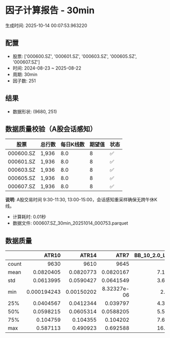 # 因子计算报告 - 30min

生成时间: 2025-10-14 00:07:53.963220

## 配置

- 股票: ['000600.SZ', '000601.SZ', '000603.SZ', '000605.SZ', '000607.SZ']
- 时间: 2024-08-23 ~ 2025-08-22
- 周期: 30min
- 因子数: 251

## 结果

- 数据形状: (9680, 251)

## 数据质量校验（A股会话感知）

| 股票 | 总行数 | 每日K线数 | 期望值 | 状态 |
|------|--------|----------|--------|------|
| 000600.SZ | 1,936 | 8.0 | 8 | ✅ |
| 000601.SZ | 1,936 | 8.0 | 8 | ✅ |
| 000603.SZ | 1,936 | 8.0 | 8 | ✅ |
| 000605.SZ | 1,936 | 8.0 | 8 | ✅ |
| 000607.SZ | 1,936 | 8.0 | 8 | ✅ |

**说明**: A股交易时间 9:30-11:30, 13:00-15:00，会话感知重采样确保无跨午休K线。
- 计算耗时: 0.01秒
- 数据文件: 000607.SZ_30min_20251014_000753.parquet

## 数据质量

|       |          ATR10 |         ATR14 |           ATR7 |   BB_10_2.0_Lower |   BB_10_2.0_Middle |   BB_10_2.0_Upper |   BB_10_2.0_Width |   BB_15_2.0_Lower |   BB_15_2.0_Middle |   BB_15_2.0_Upper |   BB_15_2.0_Width |   BB_20_2.0_Lower |   BB_20_2.0_Middle |   BB_20_2.0_Upper |   BB_20_2.0_Width |    BOLB_20 |      CCI10 |      CCI14 |      CCI20 |      EMA12 |      EMA15 |      EMA20 |       EMA3 |       EMA5 |       EMA8 |    FIXLB10 |     FIXLB3 |     FIXLB5 |     FIXLB8 |     FMAX10 |     FMAX15 |     FMAX20 |      FMAX5 |    FMEAN10 |    FMEAN15 |    FMEAN20 |     FMEAN5 |     FMIN10 |     FMIN15 |     FMIN20 |      FMIN5 |     FSTD10 |     FSTD15 |     FSTD20 |      FSTD5 |    LEXLB10 |     LEXLB3 |     LEXLB5 |     LEXLB8 |       MA10 |       MA15 |       MA20 |        MA3 |        MA5 |        MA8 |          MACD |   MACD_12_26_9 |   MACD_6_13_4 |   MACD_8_17_5 |      MACD_HIST |   MACD_SIGNAL |   MEANLB10 |    MEANLB3 |    MEANLB5 |    MEANLB8 |       MSTD10 |       MSTD15 |        MSTD5 |      Momentum1 |     Momentum10 |     Momentum12 |     Momentum15 |     Momentum20 |      Momentum3 |      Momentum5 |      Momentum8 |              OBV |   OBV_SMA10 |   OBV_SMA15 |   OBV_SMA20 |   OBV_SMA5 |   Position10 |   Position12 |   Position15 |   Position20 |   Position25 |   Position30 |   Position5 |   Position8 |       RAND |     RANDNX |      RANDX |      RPROB |    RPROBCX |    RPROBNX |     RPROBX |        RSI |      RSI10 |      RSI14 |       RSI7 |       STCX |          STOCH |    STOCH_10_14 |    STOCH_14_20 |     STOCH_7_10 |        STX |   TA_ADXR_14 |   TA_ADX_14 |   TA_APO_fastperiod12_matype0_slowperiod26 |   TA_AROONOSC_14 |   TA_AROON_14_down |   TA_AROON_14_up |   TA_CCI_14 |   TA_CDL2CROWS |   TA_CDL3BLACKCROWS |   TA_CDL3INSIDE |   TA_CDL3LINESTRIKE |   TA_CDL3OUTSIDE |   TA_CDL3STARSINSOUTH |   TA_CDL3WHITESOLDIERS |   TA_CDLABANDONEDBABY |   TA_CDLADVANCEBLOCK |   TA_CDLBELTHOLD |   TA_CDLBREAKAWAY |   TA_CDLCLOSINGMARUBOZU |   TA_CDLCONCEALBABYSWALL |   TA_CDLCOUNTERATTACK |   TA_CDLDARKCLOUDCOVER |   TA_CDLDOJI |   TA_CDLDOJISTAR |   TA_CDLDRAGONFLYDOJI |   TA_CDLENGULFING |   TA_CDLEVENINGDOJISTAR |   TA_CDLEVENINGSTAR |   TA_CDLGAPSIDESIDEWHITE |   TA_CDLGRAVESTONEDOJI |   TA_CDLHAMMER |   TA_CDLHANGINGMAN |   TA_CDLHARAMI |   TA_CDLHARAMICROSS |   TA_CDLHIGHWAVE |   TA_CDLHIKKAKE |   TA_CDLHOMINGPIGEON |   TA_CDLIDENTICAL3CROWS |   TA_CDLINNECK |   TA_CDLINVERTEDHAMMER |   TA_CDLKICKING |   TA_CDLKICKINGBYLENGTH |   TA_CDLLADDERBOTTOM |   TA_CDLLONGLEGGEDDOJI |   TA_CDLLONGLINE |   TA_CDLMARUBOZU |   TA_CDLMATCHINGLOW |   TA_CDLMATHOLD |   TA_CDLMORNINGDOJISTAR |   TA_CDLMORNINGSTAR |   TA_CDLONNECK |   TA_CDLPIERCING |   TA_CDLRICKSHAWMAN |   TA_CDLRISEFALL3METHODS |   TA_CDLSEPARATINGLINES |   TA_CDLSHOOTINGSTAR |   TA_CDLSHORTLINE |   TA_CDLSPINNINGTOP |   TA_CDLSTALLEDPATTERN |   TA_CDLSTICKSANDWICH |   TA_CDLTAKURI |   TA_CDLTASUKIGAP |   TA_CDLTHRUSTING |   TA_CDLTRISTAR |   TA_CDLUNIQUE3RIVER |   TA_CDLUPSIDEGAP2CROWS |   TA_CDLXSIDEGAP3METHODS |   TA_DEMA_10 |   TA_DEMA_20 |   TA_DEMA_5 |   TA_DX_14 |   TA_EMA_10 |   TA_EMA_20 |   TA_EMA_30 |   TA_EMA_5 |   TA_EMA_60 |   TA_KAMA_10 |   TA_KAMA_20 |   TA_MFI_14 |   TA_MIDPRICE_10 |   TA_MIDPRICE_20 |   TA_MIDPRICE_5 |   TA_MOM_10 |   TA_ROCP_10 |   TA_ROCR100_10 |   TA_ROCR_10 |    TA_ROC_10 |   TA_RSI_14 |     TA_SAR |   TA_SMA_10 |   TA_SMA_20 |   TA_SMA_30 |   TA_SMA_5 |   TA_SMA_60 |   TA_STOCHF_D |   TA_STOCHF_K |   TA_STOCHRSI_fastd_period3_fastk_period5_timeperiod14_D |   TA_STOCHRSI_fastd_period3_fastk_period5_timeperiod14_K |   TA_STOCH_D |   TA_STOCH_K |   TA_T3_10 |   TA_T3_20 |    TA_T3_5 |   TA_TEMA_10 |   TA_TEMA_20 |   TA_TEMA_5 |   TA_TRIMA_10 |   TA_TRIMA_20 |   TA_TRIMA_5 |   TA_TRIX_14 |   TA_ULTOSC_timeperiod17_timeperiod214_timeperiod328 |   TA_WILLR_14 |   TA_WMA_10 |   TA_WMA_20 |   TA_WMA_5 |    TRENDLB10 |     TRENDLB3 |      TRENDLB5 |    TRENDLB8 |      Trend10 |      Trend12 |      Trend15 |      Trend20 |      Trend25 |        Trend5 |      Trend8 |     VWAP10 |     VWAP15 |     VWAP20 |     VWAP25 |     VWAP30 |   Volume_Momentum10 |   Volume_Momentum15 |   Volume_Momentum20 |   Volume_Momentum25 |   Volume_Momentum30 |   Volume_Ratio10 |   Volume_Ratio15 |   Volume_Ratio20 |   Volume_Ratio25 |   Volume_Ratio30 |   WILLR14 |   WILLR18 |   WILLR21 |    WILLR9 |
|:------|---------------:|--------------:|---------------:|------------------:|-------------------:|------------------:|------------------:|------------------:|-------------------:|------------------:|------------------:|------------------:|-------------------:|------------------:|------------------:|-----------:|-----------:|-----------:|-----------:|-----------:|-----------:|-----------:|-----------:|-----------:|-----------:|-----------:|-----------:|-----------:|-----------:|-----------:|-----------:|-----------:|-----------:|-----------:|-----------:|-----------:|-----------:|-----------:|-----------:|-----------:|-----------:|-----------:|-----------:|-----------:|-----------:|-----------:|-----------:|-----------:|-----------:|-----------:|-----------:|-----------:|-----------:|-----------:|-----------:|--------------:|---------------:|--------------:|--------------:|---------------:|--------------:|-----------:|-----------:|-----------:|-----------:|-------------:|-------------:|-------------:|---------------:|---------------:|---------------:|---------------:|---------------:|---------------:|---------------:|---------------:|-----------------:|------------:|------------:|------------:|-----------:|-------------:|-------------:|-------------:|-------------:|-------------:|-------------:|------------:|------------:|-----------:|-----------:|-----------:|-----------:|-----------:|-----------:|-----------:|-----------:|-----------:|-----------:|-----------:|-----------:|---------------:|---------------:|---------------:|---------------:|-----------:|-------------:|------------:|-------------------------------------------:|-----------------:|-------------------:|-----------------:|------------:|---------------:|--------------------:|----------------:|--------------------:|-----------------:|----------------------:|-----------------------:|----------------------:|---------------------:|-----------------:|------------------:|------------------------:|-------------------------:|----------------------:|-----------------------:|-------------:|-----------------:|----------------------:|------------------:|------------------------:|--------------------:|-------------------------:|-----------------------:|---------------:|-------------------:|---------------:|--------------------:|-----------------:|----------------:|---------------------:|------------------------:|---------------:|-----------------------:|----------------:|------------------------:|---------------------:|-----------------------:|-----------------:|-----------------:|--------------------:|----------------:|------------------------:|--------------------:|---------------:|-----------------:|--------------------:|-------------------------:|------------------------:|---------------------:|------------------:|--------------------:|-----------------------:|----------------------:|---------------:|------------------:|------------------:|----------------:|---------------------:|------------------------:|-------------------------:|-------------:|-------------:|------------:|-----------:|------------:|------------:|------------:|-----------:|------------:|-------------:|-------------:|------------:|-----------------:|-----------------:|----------------:|------------:|-------------:|----------------:|-------------:|-------------:|------------:|-----------:|------------:|------------:|------------:|-----------:|------------:|--------------:|--------------:|---------------------------------------------------------:|---------------------------------------------------------:|-------------:|-------------:|-----------:|-----------:|-----------:|-------------:|-------------:|------------:|--------------:|--------------:|-------------:|-------------:|-----------------------------------------------------:|--------------:|------------:|------------:|-----------:|-------------:|-------------:|--------------:|------------:|-------------:|-------------:|-------------:|-------------:|-------------:|--------------:|------------:|-----------:|-----------:|-----------:|-----------:|-----------:|--------------------:|--------------------:|--------------------:|--------------------:|--------------------:|-----------------:|-----------------:|-----------------:|-----------------:|-----------------:|----------:|----------:|----------:|----------:|
| count | 9630           | 9610          | 9645           |        9635       |         9635       |        9635       |        9635       |        9610       |         9610       |        9610       |        9610       |        9585       |         9585       |        9585       |        9585       | 9680       | 9590       | 9550       | 9490       | 9680       | 9680       | 9680       | 9680       | 9680       | 9680       | 9680       | 9680       | 9680       | 9680       | 9635       | 9610       | 9585       | 9660       | 9680       | 9680       | 9680       | 9680       | 9680       | 9680       | 9680       | 9680       | 9680       | 9680       | 9680       | 9680       | 9680       | 9680       | 9680       | 9680       | 9635       | 9610       | 9585       | 9670       | 9660       | 9645       | 9515          |  9515          | 9605          | 9580          | 9515           | 9515          | 9680       | 9680       | 9680       | 9680       | 9635         | 9610         | 9660         | 9630           | 9630           | 9630           | 9630           | 9630           | 9630           | 9630           | 9630           |   9680           |  9635       |  9610       |  9585       | 9660       |  9635        |  9625        |  9610        |  9585        |  9560        |  9535        | 9660        | 9645        | 9680       | 9680       | 9680       | 9680       | 9680       | 9680       | 9680       | 9610       | 9630       | 9610       | 9645       | 9680       | 9595           | 9505           | 9425           | 9560           | 9680       |   9545       |  9545       |                                 9625       |       9680       |         9680       |       9680       |  9550       |           9680 |                9680 |    9680         |        9680         |      9680        |          9665         |           9680         |          9680         |          9680        |      9680        |              9680 |            9680         |                     9680 |            9680       |            9680        |    9680      |       9680       |            9680       |         9680      |            9680         |         9680        |              9680        |             9680       |     9680       |         9680       |  9680          |         9680        |        9680      |     9680        |         9680         |            9680         |    9680        |            9680        |            9680 |                    9680 |         9680         |              9680      |       9680       |      9680        |          9680       |            9680 |             9680        |         9680        |    9680        |     9680         |           9680      |             9680         |             9680        |           9680       |        9680       |           9680      |           9680         |          9680         |      9680      |      9680         |       9680        |    9680         |         9680         |                    9680 |             9680         |   9680       |   9680       |  9680       | 9680       |  9680       |  9680       |  9680       | 9680       |  9680       |   9635       |   9585       |  9680       |       9680       |       9680       |      9680       |  9680       |   9680       |      9680       |   9680       | 9630         |  9610       | 9680       |  9635       |  9585       |  9535       | 9660       |  9385       |    9680       |    9680       |                                               9680       |                                               9680       |   9680       |   9680       | 9680       | 9680       | 9680       |   9680       |   9680       |  9680       |    9635       |    9585       |   9660       |   9680       |                                           9680       |     9615      |  9635       |  9585       | 9660       | 9635         | 9670         | 9660          | 9645        | 9635         | 9625         | 9610         | 9585         | 9560         | 9660          | 9645        | 9585       | 9585       | 9585       | 9585       | 9585       |      9630           |      9630           |      9630           |      9630           |      9630           |       9680       |       9680       |       9680       |       9680       |       9680       | 9615      | 9595      | 9580      | 9640      |
| mean  |    0.0820405   |    0.0820773  |    0.0820167   |           7.10325 |            7.11741 |           7.13158 |           7.11741 |           7.10066 |            7.11844 |           7.13622 |           7.11844 |           7.09859 |            7.1195  |           7.14041 |           7.1195  |    7.11557 |    4.48292 |    5.81727 |    7.16991 |    7.10675 |    7.10437 |    7.10044 |    7.11395 |    7.11234 |    7.10994 |    7.11557 |    7.11557 |    7.11557 |    7.11557 |    7.11741 |    7.11844 |    7.1195  |    7.11637 |    7.11557 |    7.11557 |    7.11557 |    7.11557 |    7.11557 |    7.11557 |    7.11557 |    7.11557 |    7.11557 |    7.11557 |    7.11557 |    7.11557 |    7.11557 |    7.11557 |    7.11557 |    7.11557 |    7.11741 |    7.11844 |    7.1195  |    7.11596 |    7.11637 |    7.117   |    0.0112223  |     0.0112223  |    0.00561627 |    0.00721549 |    0.000121524 |    0.0111007  |    7.11557 |    7.11557 |    7.11557 |    7.11557 |    0.0746466 |    0.0920232 |    0.0507716 |    0.00302021  |    0.00302021  |    0.00302021  |    0.00302021  |    0.00302021  |    0.00302021  |    0.00302021  |    0.00302021  |      1.30294e+06 |     7.11741 |     7.11844 |     7.1195  |    7.11637 |     0.484345 |     0.484744 |     0.485486 |     0.485677 |     0.486793 |     0.486639 |    0.47799  |    0.483394 |    7.11557 |    7.11557 |    7.11557 |    7.11557 |    7.11557 |    7.11557 |    7.11557 |   51.3185  |   51.2473  |   51.3185  |   51.1337  |    7.11557 |   48.5416      |   48.4935      |   48.4463      |   48.2978      |    7.11557 |     29.4765  |    29.4765  |                                    7.11783 |          7.11557 |            7.11557 |          7.11557 |     5.81727 |              0 |                   0 |      -0.0413223 |          -0.0103306 |        -0.506198 |            50.5799    |              0.0413223 |            -0.0103306 |            -0.392562 |        -0.320248 |                 0 |               0.0103306 |                        0 |               0       |              -0.123967 |      20.6818 |          0.18595 |               2.27273 |           -3.1281 |              -0.0826446 |           -0.206612 |                 0.144628 |                2.32438 |        2.39669 |           -1.63223 |    -0.00413223 |            0.088843 |          10.4545 |        0.909091 |            0.0826446 |              -0.0826446 |      -0.123967 |               0.754132 |               0 |                       0 |            0.0516529 |                17.6756 |         -2.10744 |        -0.495868 |             2.24174 |               0 |                0.103306 |            0.196281 |      -0.144628 |        0.0413223 |             11.7562 |               -0.0103306 |               -0.692149 |             -0.35124 |           2.61364 |             10.3099 |             -0.0516529 |             0.0413223 |         2.2624 |         0.0103306 |         -0.072314 |       0.0103306 |            0.0206612 |                       0 |                0.0309917 |      7.10834 |      7.10044 |     7.11234 |    7.11557 |     7.10834 |     7.10044 |     7.09265 |    7.11234 |     7.06957 |      7.11741 |      7.1195  |     7.11557 |          7.11557 |          7.11557 |         7.11557 |     7.11557 |      7.11557 |         7.11557 |      7.11557 |    0.302021  |    51.3185  |    7.11557 |     7.11741 |     7.1195  |     7.12185 |    7.11637 |     7.12954 |       7.11557 |       7.11557 |                                                  7.11557 |                                                  7.11557 |      7.11557 |      7.11557 |    7.11557 |    7.11557 |    7.11557 |      7.10834 |      7.10044 |     7.11234 |       7.11741 |       7.1195  |      7.11637 |      7.11557 |                                              7.11557 |      -50.9233 |     7.11741 |     7.1195  |    7.11637 |    0.0325819 |   -0.0148392 |   -0.00302538 |    0.019281 |    0.0325819 |    0.0459527 |    0.0618074 |    0.0775403 |    0.096713  |   -0.00302538 |    0.019281 |    7.07337 |    7.07337 |    7.07337 |    7.07337 |    7.07337 |         0.00302021  |         0.00302021  |         0.00302021  |         0.00302021  |         0.00302021  |          7.11557 |          7.11557 |          7.11557 |          7.11557 |          7.11557 |  -50.9233 |  -50.9582 |  -50.9395 |  -51.0307 |
| std   |    0.0613995   |    0.0590427  |    0.0641549   |           3.66792 |            3.6752  |           3.68254 |           3.6752  |           3.66495 |            3.67396 |           3.68306 |           3.67396 |           3.66217 |            3.67266 |           3.68327 |           3.67266 |    3.67767 |   89.5593  |   91.2818  |   93.0207  |    3.67148 |    3.66984 |    3.66711 |    3.67639 |    3.67529 |    3.67366 |    3.67767 |    3.67767 |    3.67767 |    3.67767 |    3.6752  |    3.67396 |    3.67266 |    3.67645 |    3.67767 |    3.67767 |    3.67767 |    3.67767 |    3.67767 |    3.67767 |    3.67767 |    3.67767 |    3.67767 |    3.67767 |    3.67767 |    3.67767 |    3.67767 |    3.67767 |    3.67767 |    3.67767 |    3.6752  |    3.67396 |    3.67266 |    3.67699 |    3.67645 |    3.67569 |    0.103083   |     0.103083   |    0.0713631  |    0.0809478  |    0.0296527   |    0.0976106  |    3.67767 |    3.67767 |    3.67767 |    3.67767 |    0.0882379 |    0.105308  |    0.0709263 |    0.0342305   |    0.0342305   |    0.0342305   |    0.0342305   |    0.0342305   |    0.0342305   |    0.0342305   |    0.0342305   |      1.46562e+06 |     3.6752  |     3.67396 |     3.67266 |    3.67645 |     0.295886 |     0.29505  |     0.295315 |     0.295112 |     0.295665 |     0.295191 |    0.298297 |    0.296132 |    3.67767 |    3.67767 |    3.67767 |    3.67767 |    3.67767 |    3.67767 |    3.67767 |   13.9659  |   16.1138  |   13.9659  |   18.7311  |    3.67767 |   27.7036      |   19.852       |   19.3321      |   19.8533      |    3.67767 |     12.8382  |    12.8382  |                                    3.67471 |          3.67767 |            3.67767 |          3.67767 |    91.2818  |              0 |                   0 |       7.46922   |           3.66484   |        12.9672   |            26.7772    |              2.03247   |             1.01639   |             6.25349  |        39.9258   |                 0 |              35.8649    |                        0 |               3.52108 |               3.51889  |      40.5045 |         11.1331  |              14.904   |           32.8356 |               2.87376   |            4.54099  |                 7.87204  |               15.0685  |       15.2954  |           12.6718  |    30.5232     |           19.8025   |          36.5667 |       34.3072   |            2.87376   |               2.87376   |       3.51889  |               8.65172  |               0 |                       0 |            2.27226   |                38.1482 |         42.0532  |        23.3066   |            14.8044  |               0 |                3.21263  |            4.42624  |       3.80045  |        2.03247   |             32.2105 |                1.01639   |                9.56413  |              5.91644 |          46.9153  |             41.8982 |              2.27226   |             2.03247   |        14.8709 |         1.76051   |          2.68829  |       2.68925   |            1.43732   |                       0 |                4.1908    |      3.67257 |      3.66711 |     3.67529 |    3.67767 |     3.67257 |     3.66711 |     3.66174 |    3.67529 |     3.64626 |      3.6752  |      3.67266 |     3.67767 |          3.67767 |          3.67767 |         3.67767 |     3.67767 |      3.67767 |         3.67767 |      3.67767 |    3.42305   |    13.9659  |    3.67767 |     3.6752  |     3.67266 |     3.67007 |    3.67645 |     3.66279 |       3.67767 |       3.67767 |                                                  3.67767 |                                                  3.67767 |      3.67767 |      3.67767 |    3.67767 |    3.67767 |    3.67767 |      3.67257 |      3.66711 |     3.67529 |       3.6752  |       3.67266 |      3.67645 |      3.67767 |                                              3.67767 |       29.5381 |     3.6752  |     3.67266 |    3.67645 |    1.19955   |    0.844782  |    1.02151    |    1.1568   |    1.19955   |    1.22907   |    1.26863   |    1.30079   |    1.3309    |    1.02151    |    1.1568   |    3.68943 |    3.68943 |    3.68943 |    3.68943 |    3.68943 |         0.0342305   |         0.0342305   |         0.0342305   |         0.0342305   |         0.0342305   |          3.67767 |          3.67767 |          3.67767 |          3.67767 |          3.67767 |   29.5381 |   29.533  |   29.5296 |   29.6342 |
| min   |    0.000194243 |    0.00150202 |    8.32327e-06 |           2.8848  |            2.888   |           2.8912  |           2.888   |           2.89819 |            2.90333 |           2.90848 |           2.90333 |           2.90674 |            2.9125  |           2.91826 |           2.9125  |    2.87    | -474.178   | -476.247   | -589.249   |    2.8928  |    2.89739 |    2.90254 |    2.87283 |    2.87724 |    2.8846  |    2.87    |    2.87    |    2.87    |    2.87    |    2.888   |    2.90333 |    2.9125  |    2.874   |    2.87    |    2.87    |    2.87    |    2.87    |    2.87    |    2.87    |    2.87    |    2.87    |    2.87    |    2.87    |    2.87    |    2.87    |    2.87    |    2.87    |    2.87    |    2.87    |    2.888   |    2.90333 |    2.9125  |    2.87333 |    2.874   |    2.8825  |   -0.70342    |    -0.70342    |   -0.511549   |   -0.548314   |   -0.305891    |   -0.657801   |    2.87    |    2.87    |    2.87    |    2.87    |    0         |    0         |    0         |   -0.190476    |   -0.190476    |   -0.190476    |   -0.190476    |   -0.190476    |   -0.190476    |   -0.190476    |   -0.190476    |     -1.86326e+06 |     2.888   |     2.90333 |     2.9125  |    2.874   |     0        |     0        |     0        |     0        |     0        |     0        |    0        |    0        |    2.87    |    2.87    |    2.87    |    2.87    |    2.87    |    2.87    |    2.87    |    6.82387 |    3.49103 |    6.82387 |    1.45737 |    2.87    |   -1.46845e-13 |    1.21807e-14 |    6.53699e-14 |    3.41061e-14 |    2.87    |      8.68737 |     8.68737 |                                    2.89417 |          2.87    |            2.87    |          2.87    |  -476.247   |              0 |                   0 |    -100         |        -100         |      -100        |             0.0143321 |              0         |          -100         |          -100        |      -100        |                 0 |            -100         |                        0 |            -100       |            -100        |       0      |       -100       |               0       |         -100      |            -100         |         -100        |              -100        |                0       |        0       |         -100       |  -100          |         -100        |        -100      |     -200        |            0         |            -100         |    -100        |               0        |               0 |                       0 |            0         |                 0      |       -100       |      -100        |             0       |               0 |                0        |            0        |    -100        |        0         |              0      |             -100         |             -100        |           -100       |        -100       |           -100      |           -100         |             0         |         0      |      -100         |       -100        |    -100         |            0         |                       0 |             -100         |      2.88901 |      2.90254 |     2.87724 |    2.87    |     2.88901 |     2.90254 |     2.90834 |    2.87724 |     2.91463 |      2.888   |      2.9125  |     2.87    |          2.87    |          2.87    |         2.87    |     2.87    |      2.87    |         2.87    |      2.87    |  -19.0476    |     6.82387 |    2.87    |     2.888   |     2.9125  |     2.92167 |    2.874   |     2.99233 |       2.87    |       2.87    |                                                  2.87    |                                                  2.87    |      2.87    |      2.87    |    2.87    |    2.87    |    2.87    |      2.88901 |      2.90254 |     2.87724 |       2.888   |       2.9125  |      2.874   |      2.87    |                                              2.87    |     -100      |     2.888   |     2.9125  |    2.874   |   -2.83106   |   -1.1547    |   -1.78885    |   -2.47487  |   -2.83106   |   -3.15426   |   -3.58103   |   -4.06533   |   -4.5658    |   -1.78885    |   -2.47487  |    0       |    0       |    0       |    0       |    0       |        -0.190476    |        -0.190476    |        -0.190476    |        -0.190476    |        -0.190476    |          2.87    |          2.87    |          2.87    |          2.87    |          2.87    | -100      | -100      | -100      | -100      |
| 25%   |    0.0404567   |    0.0412344  |    0.039797    |           4.31269 |            4.3225  |           4.33221 |           4.3225  |           4.30671 |            4.3195  |           4.33177 |           4.3195  |           4.30278 |            4.317   |           4.33206 |           4.317   |    4.32    |  -57.1726  |  -57.0044  |  -54.7418  |    4.32001 |    4.31609 |    4.31195 |    4.31955 |    4.31942 |    4.32289 |    4.32    |    4.32    |    4.32    |    4.32    |    4.3225  |    4.3195  |    4.317   |    4.32    |    4.32    |    4.32    |    4.32    |    4.32    |    4.32    |    4.32    |    4.32    |    4.32    |    4.32    |    4.32    |    4.32    |    4.32    |    4.32    |    4.32    |    4.32    |    4.32    |    4.3225  |    4.3195  |    4.317   |    4.32    |    4.32    |    4.32125 |   -0.0274565  |    -0.0274565  |   -0.0193983  |   -0.0216826  |   -0.00863992  |   -0.0255843  |    4.32    |    4.32    |    4.32    |    4.32    |    0.0255821 |    0.0324074 |    0.0158114 |   -0.0128641   |   -0.0128641   |   -0.0128641   |   -0.0128641   |   -0.0128641   |   -0.0128641   |   -0.0128641   |   -0.0128641   | 419471           |     4.3225  |     4.3195  |     4.317   |    4.32    |     0.222222 |     0.222222 |     0.222222 |     0.225806 |     0.222222 |     0.224819 |    0.217391 |    0.222222 |    4.32    |    4.32    |    4.32    |    4.32    |    4.32    |    4.32    |    4.32    |   41.7648  |   39.9162  |   41.7648  |   37.6968  |    4.32    |   23.7644      |   33.7453      |   34.4605      |   33.2333      |    4.32    |     19.6403  |    19.6403  |                                    4.32    |          4.32    |            4.32    |          4.32    |   -57.0044  |              0 |                   0 |       0         |           0         |         0        |            28.7563    |              0         |             0         |             0        |         0        |                 0 |               0         |                        0 |               0       |               0        |       0      |          0       |               0       |            0      |               0         |            0        |                 0        |                0       |        0       |            0       |     0          |            0        |           0      |        0        |            0         |               0         |       0        |               0        |               0 |                       0 |            0         |                 0      |          0       |         0        |             0       |               0 |                0        |            0        |       0        |        0         |              0      |                0         |                0        |              0       |           0       |              0      |              0         |             0         |         0      |         0         |          0        |       0         |            0         |                       0 |                0         |      4.32169 |      4.31195 |     4.31942 |    4.32    |     4.32169 |     4.31195 |     4.30768 |    4.31942 |     4.29724 |      4.3225  |      4.317   |     4.32    |          4.32    |          4.32    |         4.32    |     4.32    |      4.32    |         4.32    |      4.32    |   -1.28641   |    41.7648  |    4.32    |     4.3225  |     4.317   |     4.31133 |    4.32    |     4.31383 |       4.32    |       4.32    |                                                  4.32    |                                                  4.32    |      4.32    |      4.32    |    4.32    |    4.32    |    4.32    |      4.32169 |      4.31195 |     4.31942 |       4.3225  |       4.317   |      4.32    |      4.32    |                                              4.32    |      -77.2727 |     4.3225  |     4.317   |    4.32    |   -0.971786  |   -0.872871  |   -0.920357   |   -0.940999 |   -0.971786  |   -0.994987  |   -0.997015  |   -0.996913  |   -0.982205  |   -0.920357   |   -0.940999 |    4.31021 |    4.31021 |    4.31021 |    4.31021 |    4.31021 |        -0.0128641   |        -0.0128641   |        -0.0128641   |        -0.0128641   |        -0.0128641   |          4.32    |          4.32    |          4.32    |          4.32    |          4.32    |  -77.2727 |  -76.9231 |  -76.9231 |  -76.9231 |
| 50%   |    0.0598215   |    0.0605314  |    0.0588205   |           5.55925 |            5.569   |           5.58148 |           5.569   |           5.55695 |            5.571   |           5.58764 |           5.571   |           5.55583 |            5.575   |           5.59535 |           5.575   |    5.57    |    2.69261 |    3.89933 |    4.61561 |    5.56619 |    5.56245 |    5.5589  |    5.57039 |    5.56922 |    5.56604 |    5.57    |    5.57    |    5.57    |    5.57    |    5.569   |    5.571   |    5.575   |    5.572   |    5.57    |    5.57    |    5.57    |    5.57    |    5.57    |    5.57    |    5.57    |    5.57    |    5.57    |    5.57    |    5.57    |    5.57    |    5.57    |    5.57    |    5.57    |    5.57    |    5.569   |    5.571   |    5.575   |    5.57333 |    5.572   |    5.57125 |    0.00415645 |     0.00415645 |    0.00160734 |    0.00199751 |    0.000490388 |    0.00463596 |    5.57    |    5.57    |    5.57    |    5.57    |    0.0443346 |    0.0556434 |    0.0286356 |    0.000713776 |    0.000713776 |    0.000713776 |    0.000713776 |    0.000713776 |    0.000713776 |    0.000713776 |    0.000713776 | 835868           |     5.569   |     5.571   |     5.575   |    5.572   |     0.485714 |     0.488372 |     0.484848 |     0.482759 |     0.477744 |     0.480519 |    0.473684 |    0.48     |    5.57    |    5.57    |    5.57    |    5.57    |    5.57    |    5.57    |    5.57    |   50.9833  |   50.9839  |   50.9833  |   51.1063  |    5.57    |   48.4848      |   47.9935      |   47.7734      |   47.7261      |    5.57    |     26.798   |    26.798   |                                    5.5725  |          5.57    |            5.57    |          5.57    |     3.89933 |              0 |                   0 |       0         |           0         |         0        |            50.4094    |              0         |             0         |             0        |         0        |                 0 |               0         |                        0 |               0       |               0        |       0      |          0       |               0       |            0      |               0         |            0        |                 0        |                0       |        0       |            0       |     0          |            0        |           0      |        0        |            0         |               0         |       0        |               0        |               0 |                       0 |            0         |                 0      |          0       |         0        |             0       |               0 |                0        |            0        |       0        |        0         |              0      |                0         |                0        |              0       |           0       |              0      |              0         |             0         |         0      |         0         |          0        |       0         |            0         |                       0 |                0         |      5.56411 |      5.5589  |     5.56922 |    5.57    |     5.56411 |     5.5589  |     5.55033 |    5.56922 |     5.50295 |      5.569   |      5.575   |     5.57    |          5.57    |          5.57    |         5.57    |     5.57    |      5.57    |         5.57    |      5.57    |    0.0713776 |    50.9833  |    5.57    |     5.569   |     5.575   |     5.57333 |    5.572   |     5.57317 |       5.57    |       5.57    |                                                  5.57    |                                                  5.57    |      5.57    |      5.57    |    5.57    |    5.57    |    5.57    |      5.56411 |      5.5589  |     5.56922 |       5.569   |       5.575   |      5.572   |      5.57    |                                              5.57    |      -50      |     5.569   |     5.575   |    5.572   |    0.0551468 |    0         |    0          |    0        |    0.0551468 |    0.0769023 |    0.0738358 |    0.0880271 |    0.0971883 |    0          |    0        |    5.55917 |    5.55917 |    5.55917 |    5.55917 |    5.55917 |         0.000713776 |         0.000713776 |         0.000713776 |         0.000713776 |         0.000713776 |          5.57    |          5.57    |          5.57    |          5.57    |          5.57    |  -50      |  -50.9434 |  -51.2821 |  -50      |
| 75%   |    0.104759    |    0.104355   |    0.104202    |           7.67381 |            7.688   |           7.7052  |           7.688   |           7.67143 |            7.689   |           7.70126 |           7.689   |           7.6649  |            7.6855  |           7.70683 |           7.6855  |    7.68    |   62.8525  |   65.0911  |   65.676   |    7.6794  |    7.6784  |    7.67394 |    7.68056 |    7.67831 |    7.68232 |    7.68    |    7.68    |    7.68    |    7.68    |    7.688   |    7.689   |    7.6855  |    7.6825  |    7.68    |    7.68    |    7.68    |    7.68    |    7.68    |    7.68    |    7.68    |    7.68    |    7.68    |    7.68    |    7.68    |    7.68    |    7.68    |    7.68    |    7.68    |    7.68    |    7.688   |    7.689   |    7.6855  |    7.68583 |    7.6825  |    7.69    |    0.0353544  |     0.0353544  |    0.022425   |    0.0262469  |    0.0100014   |    0.0338663  |    7.68    |    7.68    |    7.68    |    7.68    |    0.0860006 |    0.106568  |    0.0557225 |    0.0152439   |    0.0152439   |    0.0152439   |    0.0152439   |    0.0152439   |    0.0152439   |    0.0152439   |    0.0152439   |      1.81599e+06 |     7.688   |     7.689   |     7.6855  |    7.6825  |     0.733333 |     0.732143 |     0.736842 |     0.73913  |     0.75     |     0.74359  |    0.727273 |    0.734694 |    7.68    |    7.68    |    7.68    |    7.68    |    7.68    |    7.68    |    7.68    |   60.2317  |   61.9166  |   60.2317  |   64.1079  |    7.68    |   72.1154      |   63.0193      |   62.7018      |   63.1732      |    7.68    |     36.7384  |    36.7384  |                                    7.69167 |          7.68    |            7.68    |          7.68    |    65.0911  |              0 |                   0 |       0         |           0         |         0        |            72.3112    |              0         |             0         |             0        |         0        |                 0 |               0         |                        0 |               0       |               0        |       0      |          0       |               0       |            0      |               0         |            0        |                 0        |                0       |        0       |            0       |     0          |            0        |           0      |        0        |            0         |               0         |       0        |               0        |               0 |                       0 |            0         |                 0      |          0       |         0        |             0       |               0 |                0        |            0        |       0        |        0         |              0      |                0         |                0        |              0       |           0       |              0      |              0         |             0         |         0      |         0         |          0        |       0         |            0         |                       0 |                0         |      7.67947 |      7.67394 |     7.67831 |    7.68    |     7.67947 |     7.67394 |     7.66461 |    7.67831 |     7.64603 |      7.688   |      7.6855  |     7.68    |          7.68    |          7.68    |         7.68    |     7.68    |      7.68    |         7.68    |      7.68    |    1.52439   |    60.2317  |    7.68    |     7.688   |     7.6855  |     7.68617 |    7.6825  |     7.69117 |       7.68    |       7.68    |                                                  7.68    |                                                  7.68    |      7.68    |      7.68    |    7.68    |    7.68    |    7.68    |      7.67947 |      7.67394 |     7.67831 |       7.688   |       7.6855  |      7.6825  |      7.68    |                                              7.68    |      -25.8497 |     7.688   |     7.6855  |    7.6825  |    1.00308   |    0.872871  |    0.920357   |    0.964271 |    1.00308   |    1.0376    |    1.0801    |    1.11959   |    1.14453   |    0.920357   |    0.964271 |    7.65707 |    7.65707 |    7.65707 |    7.65707 |    7.65707 |         0.0152439   |         0.0152439   |         0.0152439   |         0.0152439   |         0.0152439   |          7.68    |          7.68    |          7.68    |          7.68    |          7.68    |  -25.8497 |  -25.4033 |  -25      |  -25      |
| max   |    0.587113    |    0.490923   |    0.692588    |          16.5348  |           16.569   |          16.6032  |          16.569   |          16.4764  |           16.5093  |          16.5423  |          16.5093  |          16.4339  |           16.4665  |          16.4991  |          16.4665  |   16.75    |  666.663   |  933.326   | 1333.32    |   16.5457  |   16.4923  |   16.4151  |   16.7184  |   16.685   |   16.6242  |   16.75    |   16.75    |   16.75    |   16.75    |   16.569   |   16.5093  |   16.4665  |   16.724   |   16.75    |   16.75    |   16.75    |   16.75    |   16.75    |   16.75    |   16.75    |   16.75    |   16.75    |   16.75    |   16.75    |   16.75    |   16.75    |   16.75    |   16.75    |   16.75    |   16.569   |   16.5093  |   16.4665  |   16.7267  |   16.724   |   16.6275  |    0.882941   |     0.882941   |    0.637906   |    0.694288   |    0.194258    |    0.810163   |   16.75    |   16.75    |   16.75    |   16.75    |    0.983642  |    0.957605  |    1.0747    |    0.225       |    0.225       |    0.225       |    0.225       |    0.225       |    0.225       |    0.225       |    0.225       |      6.85151e+06 |    16.569   |    16.5093  |    16.4665  |   16.724   |     1        |     1        |     1        |     1        |     1        |     1        |    1        |    1        |   16.75    |   16.75    |   16.75    |   16.75    |   16.75    |   16.75    |   16.75    |   99.7545  |   99.9785  |   99.7545  |   99.9994  |   16.75    |  100           |  100           |  100           |  100           |   16.75    |     84.6002  |    84.6002  |                                   16.5392  |         16.75    |           16.75    |         16.75    |   933.326   |              0 |                   0 |     100         |         100         |       100        |           100         |            100         |             0         |             0        |       100        |                 0 |             100         |                        0 |             100       |               0        |     100      |        100       |             100       |          100      |               0         |            0        |               100        |              100       |      100       |            0       |   100          |          100        |         100      |      200        |          100         |               0         |       0        |             100        |               0 |                       0 |          100         |               100      |        100       |       100        |           100       |               0 |              100        |          100        |       0        |      100         |            100      |                0         |              100        |              0       |         100       |            100      |              0         |           100         |       100      |       100         |          0        |     100         |          100         |                       0 |              100         |     16.584   |     16.4151  |    16.685   |   16.75    |    16.584   |    16.4151  |    16.3347  |   16.685   |    16.1583  |     16.569   |     16.4665  |    16.75    |         16.75    |         16.75    |        16.75    |    16.75    |     16.75    |        16.75    |     16.75    |   22.5       |    99.7545  |   16.75    |    16.569   |    16.4665  |    16.4037  |   16.724   |    16.1473  |      16.75    |      16.75    |                                                 16.75    |                                                 16.75    |     16.75    |     16.75    |   16.75    |   16.75    |   16.75    |     16.584   |     16.4151  |    16.685   |      16.569   |      16.4665  |     16.724   |     16.75    |                                             16.75    |        0      |    16.569   |    16.4665  |   16.724   |    2.84605   |    1.1547    |    1.78885    |    2.47487  |    2.84605   |    3.17543   |    3.61478   |    4.24853   |    4.8       |    1.78885    |    2.47487  |   16.5066  |   16.5066  |   16.5066  |   16.5066  |   16.5066  |         0.225       |         0.225       |         0.225       |         0.225       |         0.225       |         16.75    |         16.75    |         16.75    |         16.75    |         16.75    |    0      |    0      |    0      |    0      |